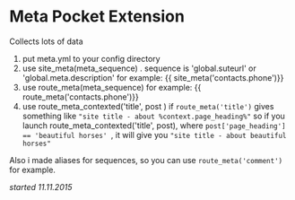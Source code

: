 Meta Pocket Extension
======================
Collects lots of data

1. put meta.yml to your config directory
2. use site_meta(meta_sequence) . sequence is 'global.suteurl' or 'global.meta.description'
	for example: {{ site_meta('contacts.phone')}}
3. use route_meta(meta_sequence) 
	for example: {{ route_meta('contacts.phone')}}
4. use route_meta_contexted('title', post )
	if `route_meta('title')` gives something like `"site title - about %context.page_heading%"`
	so if you launch route_meta_contexted('title', post), where `post['page_heading'] == 'beautiful horses' `, 
	it will give you `"site title - about beautiful horses"`
	
 
Also i made aliases for sequences, so you can use `route_meta('comment')` for example.



_started 11.11.2015_

